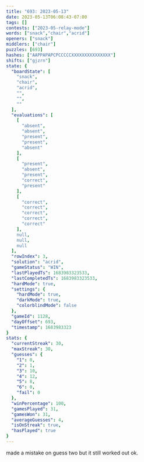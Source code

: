 ```yaml
---
title: "693: 2023-05-13"
date: 2023-05-13T06:08:43-07:00
tags: []
contests: ["2023-05-relay-mode"]
words: ["snack","chair","acrid"]
openers: ["snack"]
middlers: ["chair"]
puzzles: [693]
hashes: ["AAPPAPAPCPCCCCCXXXXXXXXXXXXXXX"]
shifts: ["gjzrn"]
state: {
  "boardState": [
    "snack",
    "chair",
    "acrid",
    "",
    "",
    ""
  ],
  "evaluations": [
    [
      "absent",
      "absent",
      "present",
      "present",
      "absent"
    ],
    [
      "present",
      "absent",
      "present",
      "correct",
      "present"
    ],
    [
      "correct",
      "correct",
      "correct",
      "correct",
      "correct"
    ],
    null,
    null,
    null
  ],
  "rowIndex": 3,
  "solution": "acrid",
  "gameStatus": "WIN",
  "lastPlayedTs": 1683983323533,
  "lastCompletedTs": 1683983323533,
  "hardMode": true,
  "settings": {
    "hardMode": true,
    "darkMode": true,
    "colorblindMode": false
  },
  "gameId": 1128,
  "dayOffset": 693,
  "timestamp": 1683983323
}
stats: {
  "currentStreak": 30,
  "maxStreak": 30,
  "guesses": {
    "1": 0,
    "2": 1,
    "3": 10,
    "4": 12,
    "5": 8,
    "6": 0,
    "fail": 0
  },
  "winPercentage": 100,
  "gamesPlayed": 31,
  "gamesWon": 31,
  "averageGuesses": 4,
  "isOnStreak": true,
  "hasPlayed": true
}
---
```

<!-- more -->
made a mistake on guess two but it still worked out ok.
